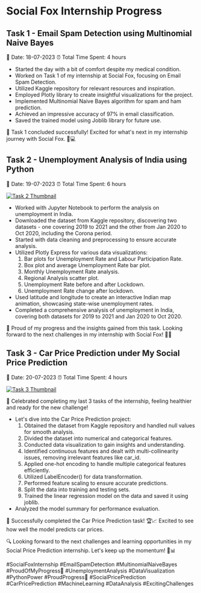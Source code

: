 # Social Fox Internship Progress

## Task 1 - Email Spam Detection using Multinomial Naive Bayes

📅 Date: 18-07-2023
⏰ Total Time Spent: 4 hours






- Started the day with a bit of comfort despite my medical condition.
- Worked on Task 1 of my internship at Social Fox, focusing on Email Spam Detection.
- Utilized Kaggle repository for relevant resources and inspiration.
- Employed Plotly library to create insightful visualizations for the project.
- Implemented Multinomial Naive Bayes algorithm for spam and ham prediction.
- Achieved an impressive accuracy of 97% in email classification.
- Saved the trained model using Joblib library for future use.

🎉 Task 1 concluded successfully! Excited for what's next in my internship journey with Social Fox. 🚀💻

## Task 2 - Unemployment Analysis of India using Python

📅 Date: 19-07-2023
⏰ Total Time Spent: 6 hours

[![Task 2 Thumbnail](link_to_youtube_thumbnail_image_2)](link_to_youtube_video_2)

- Worked with Jupyter Notebook to perform the analysis on unemployment in India.
- Downloaded the dataset from Kaggle repository, discovering two datasets - one covering 2019 to 2021 and the other from Jan 2020 to Oct 2020, including the Corona period.
- Started with data cleaning and preprocessing to ensure accurate analysis.
- Utilized Plotly Express for various data visualizations:
  1. Bar plots for Unemployment Rate and Labour Participation Rate.
  2. Box plot and average Unemployment Rate bar plot.
  3. Monthly Unemployment Rate analysis.
  4. Regional Analysis scatter plot.
  5. Unemployment Rate before and after Lockdown.
  6. Unemployment Rate change after lockdown.
- Used latitude and longitude to create an interactive Indian map animation, showcasing state-wise unemployment rates.
- Completed a comprehensive analysis of unemployment in India, covering both datasets for 2019 to 2021 and Jan 2020 to Oct 2020.

🎉 Proud of my progress and the insights gained from this task. Looking forward to the next challenges in my internship with Social Fox! 💪💼

## Task 3 - Car Price Prediction under My Social Price Prediction

📅 Date: 20-07-2023
⏰ Total Time Spent: 4 hours

[![Task 3 Thumbnail](link_to_youtube_thumbnail_image_3)](link_to_youtube_video_3)

🎉 Celebrated completing my last 3 tasks of the internship, feeling healthier and ready for the new challenge!

- Let's dive into the Car Price Prediction project:
  1. Obtained the dataset from Kaggle repository and handled null values for smooth analysis.
  2. Divided the dataset into numerical and categorical features.
  3. Conducted data visualization to gain insights and understanding.
  4. Identified continuous features and dealt with multi-collinearity issues, removing irrelevant features like car_id.
  5. Applied one-hot encoding to handle multiple categorical features efficiently.
  6. Utilized LabelEncoder() for data transformation.
  7. Performed feature scaling to ensure accurate predictions.
  8. Split the data into training and testing sets.
  9. Trained the linear regression model on the data and saved it using joblib.
- Analyzed the model summary for performance evaluation.

🏁 Successfully completed the Car Price Prediction task! 🏆📈 Excited to see how well the model predicts car prices.

🔍 Looking forward to the next challenges and learning opportunities in my Social Price Prediction internship. Let's keep up the momentum! 💪📊

#SocialFoxInternship #EmailSpamDetection #MultinomialNaiveBayes #ProudOfMyProgress🦊 #UnemploymentAnalysis #DataVisualization #PythonPower #ProudProgress🚗 #SocialPricePrediction #CarPricePrediction #MachineLearning #DataAnalysis #ExcitingChallenges
